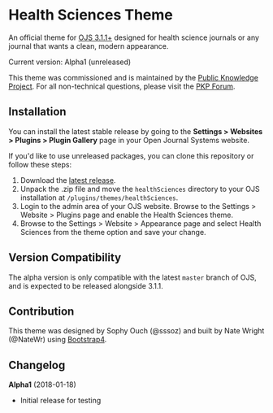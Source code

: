 # Health Sciences Theme

An official theme for [OJS 3.1.1+](https://pkp.sfu.ca/ojs/) designed for health science journals or any journal that wants a clean, modern appearance.

Current version: Alpha1 (unreleased)

This theme was commissioned and is maintained by the [Public Knowledge Project](https://pkp.sfu.ca/). For all non-technical questions, please visit the [PKP Forum](https://forum.pkp.sfu.ca/).

## Installation

You can install the latest stable release by going to the **Settings > Websites > Plugins > Plugin Gallery** page in your Open Journal Systems website.

If you'd like to use unreleased packages, you can clone this repository or follow these steps:

1. Download the [latest release](https://github.com/pkp/healthSciences/releases).
2. Unpack the .zip file and move the `healthSciences` directory to your OJS installation at `/plugins/themes/healthSciences`.
3. Login to the admin area of your OJS website. Browse to the Settings > Website > Plugins page and enable the Health Sciences theme.
4. Browse to the Settings > Website > Appearance page and select Health Sciences from the theme option and save your change.

## Version Compatibility

The alpha version is only compatible with the latest `master` branch of OJS, and is expected to be released alongside 3.1.1.

## Contribution

This theme was designed by Sophy Ouch (@sssoz) and built by Nate Wright (@NateWr) using [Bootstrap4](https://getbootstrap.com/).

## Changelog

**Alpha1** (2018-01-18)
* Initial release for testing
